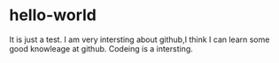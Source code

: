 # hello-world
It is just a test.
I am very intersting about github,I think I can learn some good knowleage at github.
Codeing is a intersting.
